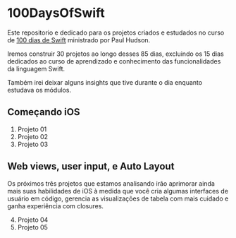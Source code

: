 # 100DaysOfSwift

Este repositorio e dedicado para os projetos criados e estudados no curso de [100 dias de Swift](https://www.hackingwithswift.com/100) ministrado por Paul Hudson.

Iremos construir 30 projetos ao longo desses 85 dias, excluindo os 15 dias dedicados ao curso de aprendizado e conhecimento das funcionalidades da linguagem Swift.

Também irei deixar alguns insights que tive durante o dia enquanto estudava os módulos.

## Começando iOS

1. Projeto 01
2. Projeto 02
3. Projeto 03

## Web views, user input, e Auto Layout

Os próximos três projetos que estamos analisando irão aprimorar ainda mais suas habilidades de iOS à medida que você cria algumas interfaces de usuário em código, gerencia as visualizações de tabela com mais cuidado e ganha experiência com closures.

4. Projeto 04
5. Projeto 05
